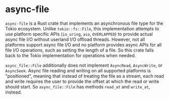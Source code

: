 # async-file

`async-file` is a Rust crate that implements an asynchronous file type for
the Tokio ecosystem. Unlike `tokio::fs::File`, this implementation attempts
to use platform specific APIs (`io_uring`, `aio`, `OVERLAPPED`) to provide
actual async file I/O without userland I/O offload threads. However, not all
platforms support async file I/O and no platform provides async APIs for
all file I/O operations, such as setting the length of a file. So this crate
falls back to the Tokio implementation for operations when needed.

`async_file::File` additionally does not implement `AsyncRead`, `AsyncWrite`,
or `AsyncSeek`. Async file reading and writing on all supported platforms is
"positioned", meaning that instead of treating the file as a stream, each
read and write requires the user to provide the offset at which the read or
write should start. So `async_file::File` has methods `read_at` and `write_at`,
instead.
